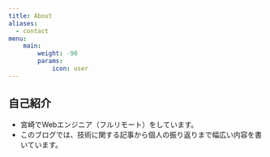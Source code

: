 ```yaml
---
title: About
aliases:
  - contact
menu:
    main: 
        weight: -90
        params:
            icon: user
---
```


## 自己紹介

- 宮崎でWebエンジニア（フルリモート）をしています。
- このブログでは、技術に関する記事から個人の振り返りまで幅広い内容を書いています。
